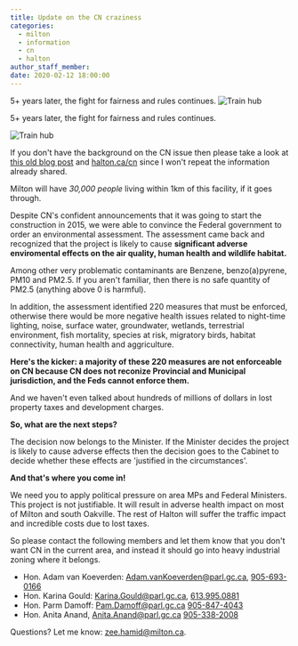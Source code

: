 ```yaml
---
title: Update on the CN craziness
categories:
  - milton
  - information
  - cn
  - halton
author_staff_member:
date: 2020-02-12 18:00:00
---
```


5+ years later, the fight for fairness and rules continues.
![Train hub](http://www.cargostar.uz/uploads/1/8/3/6/18369469/w-806-450-horni-dust-7095e_orig.jpg)

5+ years later, the fight for fairness and rules continues.

![Train hub](http://www.cargostar.uz/uploads/1/8/3/6/18369469/w-806-450-horni-dust-7095e_orig.jpg)

If you don't have the background on the CN issue then please take a look at [this old blog post](https://zeehamid4.wordpress.com/2018/04/13/so-whats-the-issue-with-cn-anyway/) and [halton.ca/cn](halton.ca/cn) since I won't repeat the information already shared.

Milton will have _30,000 people_ living within 1km of this facility, if it goes through.

Despite CN's confident announcements that it was going to start the construction in 2015, we were able to convince the Federal government to order an environmental assessment. The assessment came back and recognized that the project is likely to cause **significant adverse enviromental effects on the air quality, human health and wildlife habitat.**

Among other very problematic contaminants are Benzene, benzo(a)pyrene, PM10 and PM2.5. If you aren't familiar, then there is no safe quantity of PM2.5 (anything above 0 is harmful).

In addition, the assessment identified 220 measures that must be enforced, otherwise there would be more negative health issues related to night-time lighting, noise, surface water, groundwater, wetlands, terrestrial environment, fish mortality, species at risk, migratory birds, habitat connectivity, human health and aggriculture.

**Here's the kicker: a majority of these 220 measures are not enforceable on CN because CN does not reconize Provincial and Municipal jurisdiction, and the Feds cannot enforce them.**

And we haven't even talked about hundreds of millions of dollars in lost property taxes and development charges.

**So, what are the next steps?**

The decision now belongs to the Minister. If the Minister decides the project is likely to cause adverse effects then the decision goes to the Cabinet to decide whether these effects are 'justified in the circumstances'.

**And that's where you come in!**

We need you to apply political pressure on area MPs and Federal Ministers. This project is not justifiable. It will result in adverse health impact on most of Milton and south Oakville. The rest of Halton will suffer the traffic impact and incredible costs due to lost taxes.

So please contact the following members and let them know that you don't want CN in the current area, and instead it should go into heavy industrial zoning where it belongs.

- Hon. Adam van Koeverden:
  [Adam.vanKoeverden@parl.gc.ca](mailto:Adam.vanKoeverden@parl.gc.ca),
  [905-693-0166](tel:%20905-693-0166)
- Hon. Karina Gould:
  [Karina.Gould@parl.gc.ca](Karina.Gould@parl.gc.ca),
  [613.995.0881](tel:6139950881)
- Hon. Parm Damoff:
  [Pam.Damoff@parl.gc.ca](mailto:Pam.Damoff@parl.gc.ca)
  [905-847-4043](tel:%20905-847-4043)
- Hon. Anita Anand,
  [Anita.Anand@parl.gc.ca](mailto:Anita.Anand@parl.gc.ca)
  [905-338-2008](tel:%20905-338-2008)

Questions? Let me know: [zee.hamid@milton.ca](mailto:zee.hamid@milton.ca).

